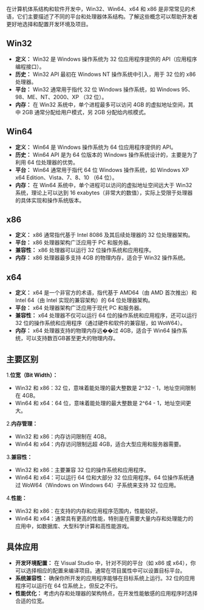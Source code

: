 在计算机体系结构和软件开发中，Win32、Win64、x64 和 x86 是非常常见的术语，它们主要描述了不同的平台和处理器体系结构。了解这些概念可以帮助开发者更好地选择和配置开发环境及项目。

## Win32

- **定义：** Win32 是 Windows 操作系统为 32 位应用程序提供的 API（应用程序编程接口）。
- **历史：** Win32 API 最初在 Windows NT 操作系统中引入，用于 32 位的 x86 处理器。
- **平台：** Win32 通常用于指代 32 位 Windows 操作系统，如 Windows 95、98、ME、NT、2000、XP （32 位）。
- **内存：** 在 Win32 系统中，单个进程最多可以访问 4GB 的虚拟地址空间，其中 2GB 通常分配给用户模式，另 2GB 分配给内核模式。

## Win64

- **定义：** Win64 是 Windows 操作系统为 64 位应用程序提供的 API。
- **历史：** Win64 API 是为 64 位版本的 Windows 操作系统设计的，主要是为了利用 64 位处理器的优势。
- **平台：** Win64 通常用于指代 64 位 Windows 操作系统，如 Windows XP x64 Edition、Vista、7、8、10 （64 位）。
- **内存：** 在 Win64 系统中，单个进程可以访问的虚拟地址空间远大于 Win32 系统，理论上可以达到 16 exabytes（非常大的数值），实际上受限于处理器的具体实现和操作系统版本。

## x86

- **定义：** x86 通常指代基于 Intel 8086 及其后续处理器的 32 位处理器架构。
- **平台：** x86 处理器架构广泛应用于 PC 和服务器。
- **兼容性：** x86 处理器可以运行 32 位操作系统和应用程序。
- **内存：** x86 处理器最多支持 4GB 的物理内存，适合于 Win32 操作系统。

## x64

- **定义：** x64 是一个非官方的术语，指代基于 AMD64（由 AMD 首次推出）和 Intel 64（由 Intel 实现的兼容架构）的 64 位处理器架构。
- **平台：** x64 处理器架构广泛应用于现代 PC 和服务器。
- **兼容性：** x64 处理器不仅可以运行 64 位的操作系统和应用程序，还可以运行 32 位的操作系统和应用程序（通过硬件和软件的兼容层，如 WoW64）。
- **内存：** x64 处理器支持的物理内存远��过 4GB，适合于 Win64 操作系统，可以支持数百GB甚至更大的物理内存。

## 主要区别

1.**位宽（Bit Width）：**

- Win32 和 x86：32 位，意味着能处理的最大整数是 2^32 - 1，地址空间限制在 4GB。
- Win64 和 x64：64 位，意味着能处理的最大整数是 2^64 - 1，地址空间更大。

2.**内存管理：**

- Win32 和 x86：内存访问限制在 4GB。
- Win64 和 x64：内存访问限制远超 4GB，适合大型应用和服务器需要。

3.**兼容性：**

- Win32 和 x86：主要兼容 32 位的操作系统和应用程序。
- Win64 和 x64：可以运行 64 位和大部分 32 位应用程序。64 位操作系统通过 WoW64（Windows on Windows 64）子系统来支持 32 位应用。

4.**性能：**

- Win32 和 x86：在支持的内存和应用程序范围内，性能较好。
- Win64 和 x64：通常具有更高的性能，特别是在需要大量内存和处理能力的应用中，如数据库、大型科学计算和高性能游戏。

## 具体应用

- **开发环境配置：** 在 Visual Studio 中，针对不同的平台（如 x86 或 x64），你可以选择相应的配置来编译项目。通常在项目属性中可以设置目标平台。
- **系统兼容性：** 确保你所开发的应用程序能够在目标系统上运行。32 位的应用程序可以运行在 64 位系统上，但反之不行。
- **性能优化：** 考虑内存和处理器的架构特点，在开发性能敏感的应用程序时选择合适的位宽。
